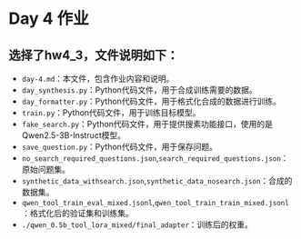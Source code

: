 # Day 4 作业
## 选择了hw4_3，文件说明如下：
- `day-4.md`：本文件，包含作业内容和说明。
- `day_synthesis.py`：Python代码文件，用于合成训练需要的数据。
- `day_formatter.py`：Python代码文件，用于格式化合成的数据进行训练。
- `train.py`：Python代码文件，用于训练目标模型。
- `fake_search.py`：Python代码文件，用于提供搜素功能接口，使用的是Qwen2.5-3B-Instruct模型。
- `save_question.py`：Python代码文件，用于保存问题。
- `no_search_required_questions.json`,`search_required_questions.json`：原始问题集。
- `synthetic_data_withsearch.json`,`synthetic_data_nosearch.json`：合成的数据集。
- `qwen_tool_train_eval_mixed.jsonl`,`qwen_tool_train_train_mixed.jsonl`：格式化后的验证集和训练集。
- `./qwen_0.5b_tool_lora_mixed/final_adapter`：训练后的权重。
